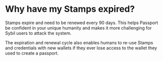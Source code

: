 # Why have my Stamps expired?

Stamps expire and need to be renewed every 90 days. This helps Passport be confident in your unique humanity and makes it more challenging for Sybil users to attack the system.&#x20;

The expiration and renewal cycle also enables humans to re-use Stamps and credentials with new wallets if they ever lose access to the wallet they used to create a passport.
